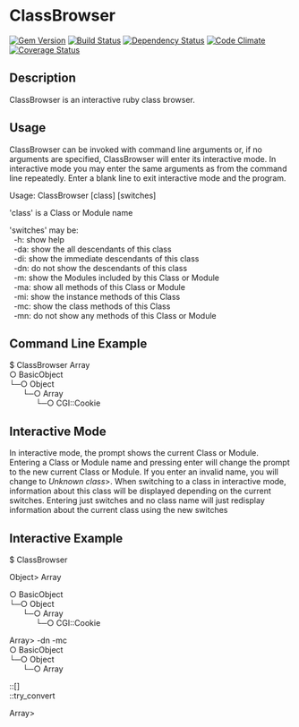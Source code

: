 # ClassBrowser

[![Gem Version][GV img]][Gem Version]
[![Build Status][BS img]][Build Status]
[![Dependency Status][DS img]][Dependency Status]
[![Code Climate][CC img]][Code Climate]
[![Coverage Status][CS img]][Coverage Status]

## Description

ClassBrowser is an interactive ruby class browser.   

## Usage
ClassBrowser can be invoked with command line arguments or, if no arguments are specified, ClassBrowser will enter its interactive mode.   In interactive mode you may enter the same arguments as from the command line repeatedly.   Enter a blank line to exit interactive mode and the program.

Usage: ClassBrowser \[class\] \[switches\]

'class' is a Class or Module name

'switches' may be:  
&nbsp;&nbsp;-h:   show help  
&nbsp;&nbsp;-da:  show the all descendants of this class  
&nbsp;&nbsp;-di:  show the immediate descendants of this class  
&nbsp;&nbsp;-dn:  do not show the descendants of this class  
&nbsp;&nbsp;-m:   show the Modules included by this Class or Module  
&nbsp;&nbsp;-ma:  show all methods of this Class or Module  
&nbsp;&nbsp;-mi:  show the instance methods of this Class  
&nbsp;&nbsp;-mc:  show the class methods of this Class  
&nbsp;&nbsp;-mn:  do not show any methods of this Class or Module  

## Command Line Example

  $ ClassBrowser Array  
  ○ BasicObject  
  └─○ Object  
  &nbsp;&nbsp;&nbsp;&nbsp;&nbsp;&nbsp;└─○ Array  
  &nbsp;&nbsp;&nbsp;&nbsp;&nbsp;&nbsp;&nbsp;&nbsp;&nbsp;&nbsp;&nbsp;&nbsp;└─○ CGI::Cookie  

## Interactive Mode

In interactive mode, the prompt shows the current Class or Module.  Entering a Class or Module name and pressing enter will change the prompt to the new current Class or Module.   If you enter an invalid name, you will change to *Unknown class*>.   When switching to a class in interactive mode, information about this class will be displayed depending on the current switches.   Entering just switches and no class name will just redisplay information about the current class using the new switches

## Interactive Example

  $ ClassBrowser  
    
  Object> Array  
    
  ○ BasicObject  
  └─○ Object  
  &nbsp;&nbsp;&nbsp;&nbsp;&nbsp;&nbsp;└─○ Array  
  &nbsp;&nbsp;&nbsp;&nbsp;&nbsp;&nbsp;&nbsp;&nbsp;&nbsp;&nbsp;&nbsp;&nbsp;└─○ CGI::Cookie  
    
  Array> -dn -mc  
  ○ BasicObject  
  └─○ Object  
  &nbsp;&nbsp;&nbsp;&nbsp;&nbsp;&nbsp;└─○ Array  
    
  ::[]                      
  ::try_convert  
    
  Array> 

[Gem Version]: https://rubygems.org/gems/ClassBrowser
[Build Status]: https://travis-ci.org/tomun/ClassBrowser
[travis pull requests]: https://travis-ci.org/tomun/ClassBrowser/pull_requests
[Dependency Status]: https://gemnasium.com/tomun/ClassBrowser
[Code Climate]: https://codeclimate.com/repos/5486124de30ba079230050ca/feed
[Coverage Status]: https://codeclimate.com/repos/5486124de30ba079230050ca/feed

[GV img]: https://badge.fury.io/rb/ClassBrowser.png
[BS img]: https://travis-ci.org/tomun/ClassBrowser.png
[DS img]: https://gemnasium.com/tomun/ClassBrowser.png
[CC img]: https://codeclimate.com/repos/5486124de30ba079230050ca/badges/b374b21eb9741352f3b9/gpa.svg
[CS img]: https://codeclimate.com/repos/5486124de30ba079230050ca/badges/b374b21eb9741352f3b9/coverage.svg
